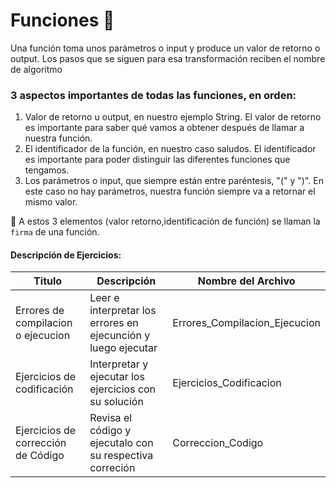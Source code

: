 # Funciones :pizza:
 Una función toma unos parámetros o input y produce un valor de retorno o output. Los pasos
 que se siguen para esa transformación reciben el nombre de algoritmo

### 3 aspectos importantes de todas las funciones, en orden:
 1. Valor de retorno u output, en nuestro ejemplo String. El valor de retorno es importante para saber qué vamos a obtener después de llamar a nuestra función.
 2. El identificador de la función, en nuestro caso saludos. El identificador es importante para poder distinguir las diferentes funciones que tengamos.
 3. Los parámetros o input, que siempre están entre paréntesis, "(" y ")". En este caso no
 hay parámetros, nuestra función siempre va a retornar el mismo valor.
 
:loudspeaker: A estos 3 elementos (valor retorno,identificación de función) se llaman la `firma` de una función.

#### Descripción de Ejercicios:

 
| Titulo | Descripción | Nombre del Archivo |
|--------|-------------|--------------------|
| Errores de compilacion o ejecucion | Leer e interpretar los errores en ejecunción y luego ejecutar|Errores_Compilacion_Ejecucion|
| Ejercicios de codificación | Interpretar y ejecutar los ejercicios con su solución | Ejercicios_Codificacion |  
| Ejercicios de corrección de Código| Revisa el código y ejecutalo con su respectiva correción |Correccion_Codigo|

